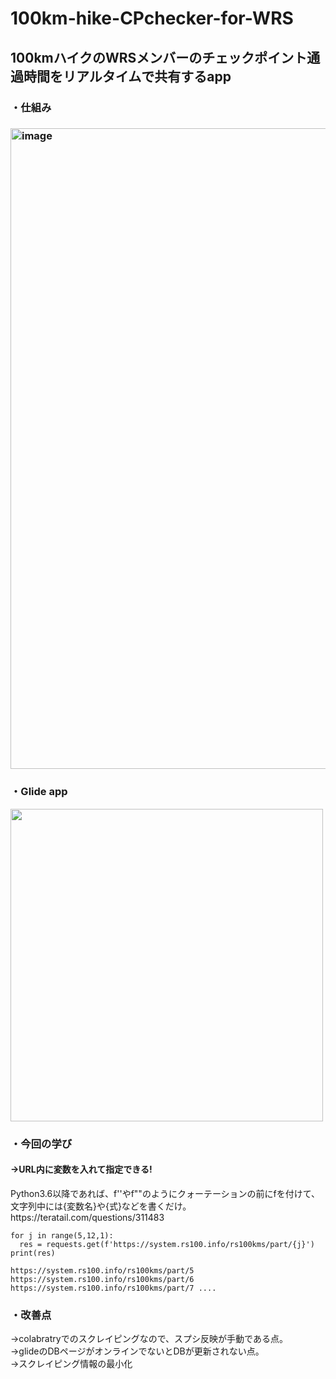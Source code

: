 # 100km-hike-CPchecker-for-WRS
<h2>100kmハイクのWRSメンバーのチェックポイント通過時間をリアルタイムで共有するapp</h2>
<h3>・仕組み<h3>
<img width="1025" alt="image" src="https://user-images.githubusercontent.com/78514031/202569135-d4ba95a4-1c92-4e1b-b0f9-99c8c09f6f3c.png">

<h3>・Glide app</h3>
  
<img height= "500" src="https://user-images.githubusercontent.com/78514031/202568710-42f42b14-8830-4b0d-9ed4-539b4ba304c4.png">

<h3>・今回の学び</h3>
<h4>→URL内に変数を入れて指定できる!</h4>
<p>Python3.6以降であれば、f''やf""のようにクォーテーションの前にfを付けて、文字列中には{変数名}や{式}などを書くだけ。
https://teratail.com/questions/311483
</p>

```
for j in range(5,12,1):
  res = requests.get(f'https://system.rs100.info/rs100kms/part/{j}')
print(res)
```

```
https://system.rs100.info/rs100kms/part/5
https://system.rs100.info/rs100kms/part/6
https://system.rs100.info/rs100kms/part/7 ....
```

<h3>・改善点</h3>
→colabratryでのスクレイピングなので、スプシ反映が手動である点。
  <br>
→glideのDBページがオンラインでないとDBが更新されない点。
  <br>
→スクレイピング情報の最小化
